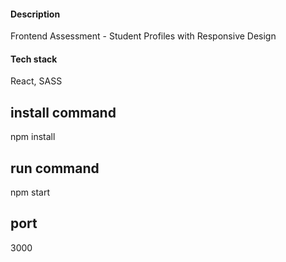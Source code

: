 #### Description

Frontend Assessment - Student Profiles with Responsive Design

#### Tech stack

React, SASS

## install command

npm install

## run command

npm start

## port

3000
